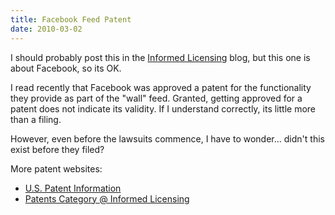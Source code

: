```yaml
---
title: Facebook Feed Patent
date: 2010-03-02
---
```

I should probably post this in the [Informed Licensing](http://www.informedlicensing.com/) blog, but this one is about Facebook, so its OK.

I read recently that Facebook was approved a patent for the functionality they provide as part of the "wall" feed. Granted, getting approved for a patent does not indicate its validity. If I understand correctly, its little more than a filing.

However, even before the lawsuits commence, I have to wonder... didn't this exist before they filed?

More patent websites:

* [U.S. Patent Information](http://www.labs.docunext.com/ip/patents/ip/patents/0)
* [Patents Category @ Informed Licensing](http://www.informedlicensing.com/blog/patents/)

